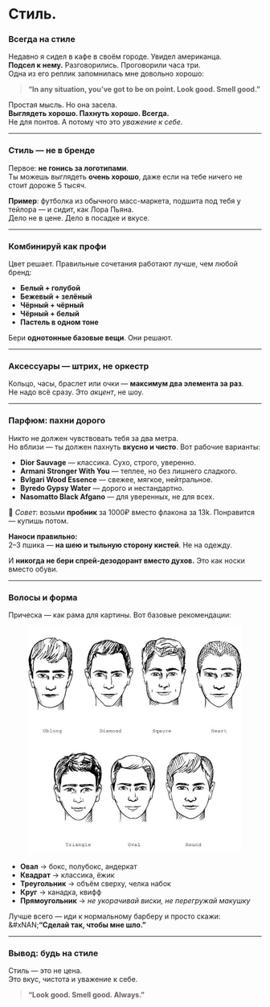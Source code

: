 # Стиль.

### **Всегда на стиле**

Недавно я сидел в кафе в своём городе. Увидел американца.\
**Подсел к нему.** Разговорились. Проговорили часа три.\
Одна из его реплик запомнилась мне довольно хорошо:

> **“In any situation, you’ve got to be on point. Look good. Smell good.”**

Простая мысль. Но она засела.\
**Выглядеть хорошо. Пахнуть хорошо. Всегда.**\
Не для понтов. А потому что это _уважение к себе_.&#x20;

***

### **Стиль — не в бренде**

Первое: **не гонись за логотипами**.\
Ты можешь выглядеть **очень хорошо**, даже если на тебе ничего не стоит дороже 5 тысяч.

**Пример**: футболка из обычного масс-маркета, подшита под тебя у тейлора — и сидит, как Лора Пьяна.\
Дело не в цене. Дело в посадке и вкусе.

***

### **Комбинируй как профи**

Цвет решает. Правильные сочетания работают лучше, чем любой бренд:

* **Белый + голубой**
* **Бежевый + зелёный**
* **Чёрный + чёрный**
* **Чёрный + белый**
* **Пастель в одном тоне**

Бери **однотонные базовые вещи**. Они решают.&#x20;

***

### **Аксессуары — штрих, не оркестр**

Кольцо, часы, браслет или очки — **максимум два элемента за раз**.\
Не надо всё сразу. Это _акцент_, не шоу.

***

### **Парфюм: пахни дорого**

Никто не должен чувствовать тебя за два метра.\
Но вблизи — ты должен пахнуть **вкусно и чисто**. Вот рабочие варианты:

* **Dior Sauvage** — классика. Сухо, строго, уверенно.
* **Armani Stronger With You** — теплее, но без лишнего сладкого.
* **Bvlgari Wood Essence** — свежее, мягкое, нейтральное.
* **Byredo Gypsy Water** — дорого и нестандартно.
* **Nasomatto Black Afgano** — для уверенных, не для всех.

🧠 _Совет_: возьми **пробник** за 1000₽ вместо флакона за 13k. Понравится — купишь потом.

**Наноси правильно:**\
2–3 пшика — **на шею и тыльную сторону кистей**. Не на одежду.

И **никогда не бери спрей-дезодорант вместо духов.** Это как носки вместо обуви.

***

### **Волосы и форма**

Прическа — как рама для картины. Вот базовые рекомендации:

<figure><img src=".gitbook/assets/image (12).png" alt=""><figcaption></figcaption></figure>

* **Овал** → бокс, полубокс, андеркат
* **Квадрат** → классика, ёжик
* **Треугольник** → объём сверху, челка набок
* **Круг** → канадка, квифф
* **Прямоугольник** → _не укорачивай виски, не перегружай макушку_

Лучше всего — иди к нормальному барберу и просто скажи:\
&#xNAN;**“Сделай так, чтобы мне шло.”**

***

### **Вывод: будь на стиле**

Стиль — это не цена.\
Это вкус, чистота и уважение к себе.

> **“Look good. Smell good. Always.”**
